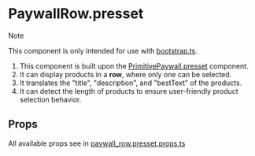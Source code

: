 # PaywallRow.presset

> [!NOTE]
> This component is only intended for use with [bootstrap.ts](../../bootstrap.ts).

1. This component is built upon the [PrimitivePaywall.presset](../../components/PrimitivePaywall/README.md) component.
2. It can display products in a **row**, where only one can be selected.
3. It translates the "title", "description", and "bestText" of the products.
4. It can detect the length of products to ensure user-friendly product selection behavior.

## Props

All available props see in [paywall_row.presset.props.ts](./paywall_row.presset.props.ts)

